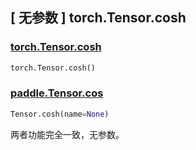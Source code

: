 ## [ 无参数 ] torch.Tensor.cosh

### [torch.Tensor.cosh](https://pytorch.org/docs/stable/generated/torch.Tensor.cosh.html?highlight=cosh#torch.Tensor.cosh)

```python
torch.Tensor.cosh()
```

### [paddle.Tensor.cos](https://www.paddlepaddle.org.cn/documentation/docs/zh/api/paddle/Tensor_cn.html#cosh-name-none)

```python
Tensor.cosh(name=None)
```

两者功能完全一致，无参数。
